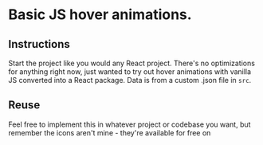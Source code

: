 # Basic JS hover animations.

## Instructions

Start the project like you would any React project. There's no optimizations for anything right now, just wanted to try out hover animations with vanilla JS converted into a React package. Data is from a custom .json file in ` src `.

## Reuse

Feel free to implement this in whatever project or codebase you want, but remember the icons aren't mine - they're available for free on 

[https://www.pixeltrue.com/free-illustrations]: https://www.pixeltrue.com/free-illustrations	"PixelTrue"

